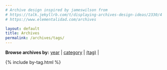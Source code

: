 ```yaml
---
# Archive design inspired by jameswilson from
# https://talk.jekyllrb.com/t/displaying-archives-design-ideas/2330/4 
# https://www.elementalidad.com/archives

layout: default
title: Archives
permalink: /archives/tags/
---
```


<nav aria-label="browse archives">
  <strong aria-hidden="true">Browse archives by:</strong>
  <a href="/archives/">year</a> |
  <a href="/archives/categories/">category</a> |
  <a href="/archives/tags/" class="active" aria-current="page">(tag)</a> |
</nav>

{% include by-tag.html %}

